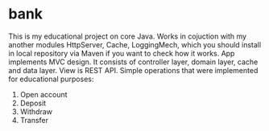 # bank
This is my educational project on core Java. Works in cojuction with my another modules HttpServer, Cache, LoggingMech, which you should install in local repository via Maven if you want to check how it works.
App implements MVC design. It consists of controller layer, domain layer, cache and data layer. View is REST API.
Simple operations that were implemented for educational purposes:
1. Open account
2. Deposit
3. Withdraw
4. Transfer
